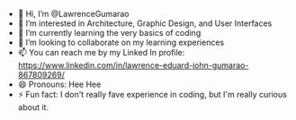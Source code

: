 - 👋 Hi, I’m @LawrenceGumarao
- 👀 I’m interested in Architecture, Graphic Design, and User Interfaces
- 🌱 I’m currently learning the very basics of coding
- 💞️ I’m looking to collaborate on my learning experiences
- 📫 You can reach me by my Linked In profile: https://www.linkedin.com/in/lawrence-eduard-john-gumarao-867809269/
- 😄 Pronouns: Hee Hee
- ⚡ Fun fact: I don't really fave experience in coding, but I'm really curious about it.

<!---
LawrenceGumarao/LawrenceGumarao is a ✨ special ✨ repository because its `README.md` (this file) appears on your GitHub profile.
You can click the Preview link to take a look at your changes.
--->

